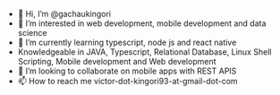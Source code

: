 - 👋 Hi, I’m @gachaukingori
- 👀 I’m interested in web development, mobile development and data science
- 🌱 I’m currently learning typescript, node js and react native
- Knowledgeable in JAVA, Typescript, Relational Database, Linux Shell Scripting, Mobile development and Web development 
- 💞️ I’m looking to collaborate on mobile apps with REST APIS
- 📫 How to reach me  victor-dot-kingori93-at-gmail-dot-com

<!---
gachaukingori/gachaukingori is a ✨ special ✨ repository because its `README.md` (this file) appears on your GitHub profile.
You can click the Preview link to take a look at your changes.
--->
